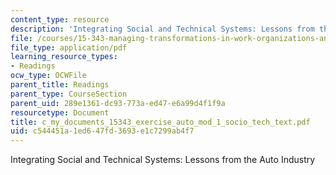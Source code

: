 ```yaml
---
content_type: resource
description: 'Integrating Social and Technical Systems: Lessons from the Auto Industry'
file: /courses/15-343-managing-transformations-in-work-organizations-and-society-spring-2002/c544451a1ed647fd3693e1c7299ab4f7_c_my_documents_15343_exercise_auto_mod_1_socio_tech_text.pdf
file_type: application/pdf
learning_resource_types:
- Readings
ocw_type: OCWFile
parent_title: Readings
parent_type: CourseSection
parent_uid: 289e1361-dc93-773a-ed47-e6a99d4f1f9a
resourcetype: Document
title: c_my_documents_15343_exercise_auto_mod_1_socio_tech_text.pdf
uid: c544451a-1ed6-47fd-3693-e1c7299ab4f7
---
```

Integrating Social and Technical Systems: Lessons from the Auto Industry

